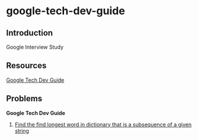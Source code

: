 # google-tech-dev-guide

## Introduction 
Google Interview Study

## Resources
[Google Tech Dev Guide](https://techdevguide.withgoogle.com/)

## Problems
**Google Tech Dev Guide**
1. [Find the find longest word in dictionary that is a subsequence of a given string](https://github.com/alvinctk/google-tech-dev-guide/tree/master/Foundations_of_Programming/1_find_longest_word_in_dictionary_that_is_a_subsequence_of_a_given_string)


